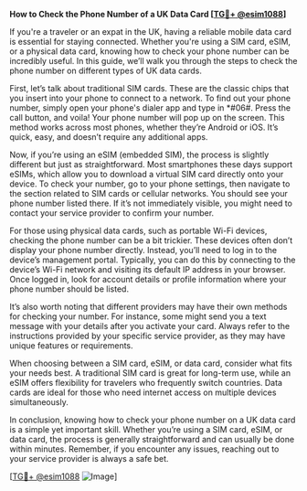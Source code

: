**How to Check the Phone Number of a UK Data Card [[TG💪+ @esim1088](https://t.me/s/esim1088)]**

If you're a traveler or an expat in the UK, having a reliable mobile data card is essential for staying connected. Whether you're using a SIM card, eSIM, or a physical data card, knowing how to check your phone number can be incredibly useful. In this guide, we’ll walk you through the steps to check the phone number on different types of UK data cards.

First, let’s talk about traditional SIM cards. These are the classic chips that you insert into your phone to connect to a network. To find out your phone number, simply open your phone's dialer app and type in *#06#. Press the call button, and voila! Your phone number will pop up on the screen. This method works across most phones, whether they’re Android or iOS. It’s quick, easy, and doesn’t require any additional apps.

Now, if you’re using an eSIM (embedded SIM), the process is slightly different but just as straightforward. Most smartphones these days support eSIMs, which allow you to download a virtual SIM card directly onto your device. To check your number, go to your phone settings, then navigate to the section related to SIM cards or cellular networks. You should see your phone number listed there. If it’s not immediately visible, you might need to contact your service provider to confirm your number.

For those using physical data cards, such as portable Wi-Fi devices, checking the phone number can be a bit trickier. These devices often don’t display your phone number directly. Instead, you’ll need to log in to the device’s management portal. Typically, you can do this by connecting to the device’s Wi-Fi network and visiting its default IP address in your browser. Once logged in, look for account details or profile information where your phone number should be listed.

It’s also worth noting that different providers may have their own methods for checking your number. For instance, some might send you a text message with your details after you activate your card. Always refer to the instructions provided by your specific service provider, as they may have unique features or requirements.

When choosing between a SIM card, eSIM, or data card, consider what fits your needs best. A traditional SIM card is great for long-term use, while an eSIM offers flexibility for travelers who frequently switch countries. Data cards are ideal for those who need internet access on multiple devices simultaneously.

In conclusion, knowing how to check your phone number on a UK data card is a simple yet important skill. Whether you’re using a SIM card, eSIM, or data card, the process is generally straightforward and can usually be done within minutes. Remember, if you encounter any issues, reaching out to your service provider is always a safe bet. 

[[TG💪+ @esim1088](https://t.me/s/esim1088) ![Image](https://i.postimg.cc/Y0z9fWf4/image.png)]